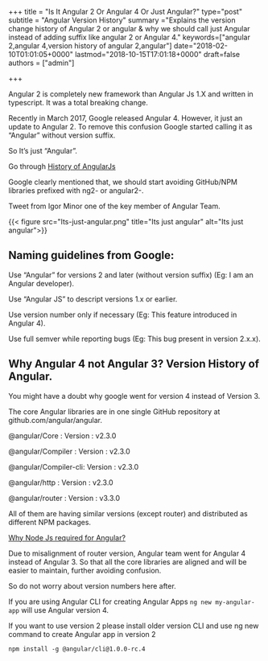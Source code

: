 +++ title = "Is It Angular 2 Or Angular 4 Or Just Angular?" type="post" subtitle = "Angular Version History" summary ="Explains the version change history of Angular 2 or angular & why we should call just Angular instead of adding suffix like angular 2 or Angular 4." keywords=["angular 2,angular 4,version history of angular 2,angular"] date="2018-02-10T01:01:05+0000" lastmod="2018-10-15T17:01:18+0000" draft=false authors = ["admin"]

+++

Angular 2 is completely new framework than Angular Js 1.X and written in typescript. It was a total breaking change.

Recently in March 2017, Google released Angular 4. However, it just an update to Angular 2. To remove this confusion Google started calling it as “Angular” without version suffix.

So It’s just “Angular”.

Go through [History of AngularJs](http://www.angularjswiki.com/angularjs/history-of-angularjs/)

Google clearly mentioned that, we should start avoiding GitHub/NPM libraries prefixed with ng2- or angular2-.

Tweet from Igor Minor one of the key member of Angular Team.

{{< figure src="Its-just-angular.png" title="Its just angular" alt="Its just angular">}}

## Naming guidelines from Google:

Use “Angular” for versions 2 and later (without version suffix) (Eg: I am an Angular developer).

Use “Angular JS” to descript versions 1.x or earlier.

Use version number only if necessary (Eg: This feature introduced in Angular 4).

Use full semver while reporting bugs (Eg: This bug present in version 2.x.x).

## Why Angular 4 not Angular 3? Version History of Angular.

You might have a doubt why google went for version 4 instead of Version 3.

The core Angular libraries are in one single GitHub repository at github.com/angular/angular.

@angular/Core : Version : v2.3.0

@angular/Compiler : Version : v2.3.0

@angular/Compiler-cli: Version : v2.3.0

@angular/http : Version : v2.3.0

@angular/router : Version : v3.3.0

All of them are having similar versions (except router) and distributed as different NPM packages.

[Why Node Js required for Angular?](http://www.angularjswiki.com/tutorials/angular/is-node-js-required-for-angular-2-or-angular/)

Due to misalignment of router version, Angular team went for Angular 4 instead of Angular 3. So that all the core libraries are aligned and will be easier to maintain, further avoiding confusion.

So do not worry about version numbers here after.

If you are using Angular CLI for creating Angular Apps `ng new my-angular-app` will use Angular version 4.

If you want to use version 2 please install older version CLI and use ng new command to create Angular app in version 2

`npm install -g @angular/cli@1.0.0-rc.4`